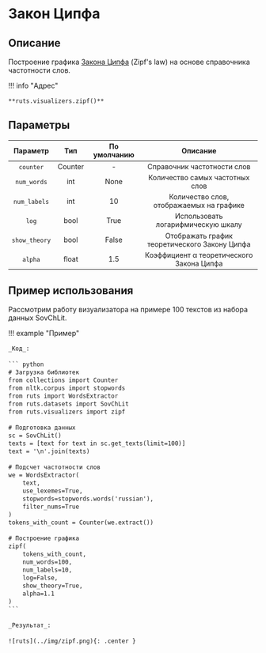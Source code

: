 # Закон Ципфа

## Описание

Построение графика [Закона Ципфа](https://ru.wikipedia.org/wiki/%D0%97%D0%B0%D0%BA%D0%BE%D0%BD_%D0%A6%D0%B8%D0%BF%D1%84%D0%B0) (Zipf's law) на основе справочника частотности слов.

!!! info "Адрес"

    **ruts.visualizers.zipf()**

## Параметры

| Параметр | Тип | По умолчанию | Описание |
| :------: | :-: | :----------: | :------: |
| `counter` | Counter | - | Справочник частотности слов |
| `num_words` | int | None | Количество самых частотных слов |
| `num_labels` | int | 10 | Количество слов, отображаемых на графике |
| `log` | bool | True | Использовать логарифмическую шкалу |
| `show_theory` | bool | False | Отображать график теоретического Закону Ципфа |
| `alpha` | float | 1.5 | Коэффициент α теоретического Закона Ципфа |

## Пример использования

Рассмотрим работу визуализатора на примере 100 текстов из набора данных SovChLit.

!!! example "Пример"

    _Код_:

    ``` python
    # Загрузка библиотек
    from collections import Counter
    from nltk.corpus import stopwords
    from ruts import WordsExtractor
    from ruts.datasets import SovChLit
    from ruts.visualizers import zipf

    # Подготовка данных
    sc = SovChLit()
    texts = [text for text in sc.get_texts(limit=100)]
    text = '\n'.join(texts)

    # Подсчет частотности слов
    we = WordsExtractor(
        text,
        use_lexemes=True,
        stopwords=stopwords.words('russian'),
        filter_nums=True
    )
    tokens_with_count = Counter(we.extract())

    # Построение графика
    zipf(
        tokens_with_count,
        num_words=100,
        num_labels=10,
        log=False,
        show_theory=True,
        alpha=1.1
    )
    ```

    _Результат_:

    ![ruts](../img/zipf.png){: .center }